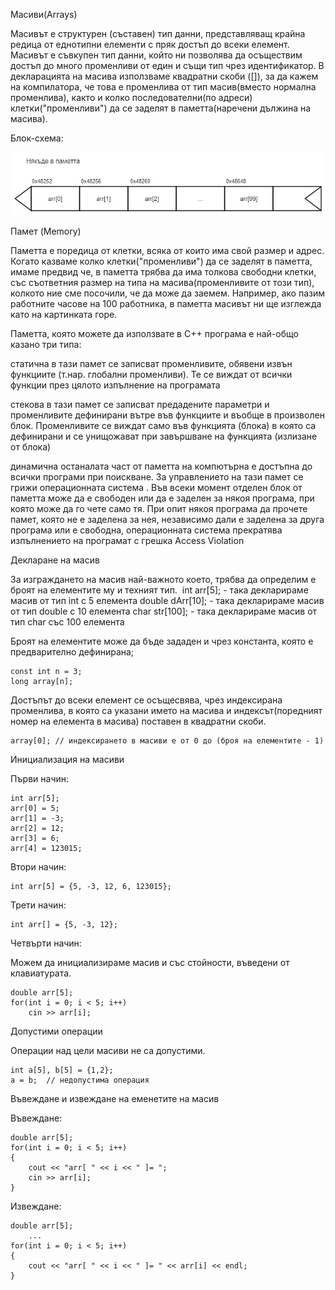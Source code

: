 Масиви(Arrays)

Масивът е структурен (съставен) тип данни, представляващ крайна редица от еднотипни елементи с пряк достъп до всеки елемент. Масивът е съвкупен тип данни, който ни позволява да осъществим достъп до много променливи от един и същи тип чрез идентификатор. В декларацията на масива използваме квадратни скоби ([]), за да кажем на компилатора, че това е променлива от тип масив(вместо нормална променлива), както и колко последователни(по адреси) клетки("променливи") да се заделят в паметта(наречени дължина на масива).

Блок-схема:

![title](https://github.com/natigeorgieva/UP-2017-2018/blob/master/Theory/diagrams/arrays.png)

Памет (Memory)

Паметта е поредица от клетки, всяка от които има свой размер и адрес. Когато казваме колко клетки("променливи") да се заделят в паметта, имаме предвид че, в паметта трябва да има толкова свободни клетки, със съответния размер на типа на масива(променливите от този тип), колкото ние сме посочили, че да може да заемем. Например, aко пазим работните часове на 100 работника, в паметта масивът ни ще изглежда като на картинката горе.

Паметта, която можете да използвате в C++ програма е най-общо казано три типа:

статична
в тази памет се записват променливите, обявени извън функциите (т.нар. глобални променливи). Те се виждат от всички функции през цялото изпълнение на програмата

стекова
в тази памет се записват предадените параметри и променливите дефинирани вътре във функциите и въобще в произволен блок. Променливите се виждат само във функцията (блока) в която са дефинирани и се унищожават при завършване на функцията (излизане от блока)

динамична
останалата част от паметта на компютърна е достъпна до всички програми при поискване. За управлението на тази памет се грижи операционната система . Във всеки момент отделен блок от паметта може да е свободен или да е заделен за някоя програма, при която може да го чете само тя. При опит някоя програма да прочете памет, която не е заделена за нея, независимо дали е заделена за друга програма или е свободна, операционната система прекратява изпълнението на програмат с грешка Access Violation

Декларане на масив

За изграждането на масив най-важното което, трябва да определим е броят на елементите му и техният тип. ​
int arr[5]; - така декларираме масив от тип int с 5 елемента double dArr[10]; - така декларираме масив от тип double с 10 елемента char str[100]; - така декларираме масив от тип char със 100 елемента

Броят на елементите може да бъде зададен и чрез константа, която е предварително дефинирана;

    const int n = 3;
    long array[n];
Достъпът до всеки елемент се осъщесвява, чрез индексирана променлива, в която са указани името на масива и индексът(поредният номер на елемента в масива) поставен в квадратни скоби.

    array[0]; // индексирането в масиви е от 0 до (броя на елементите - 1)
Инициализация на масиви

Първи начин:

    int arr[5];
    arr[0] = 5;
    arr[1] = -3;
    arr[2] = 12;
    arr[3] = 6;
    arr[4] = 123015;
Втори начин:

    int arr[5] = {5, -3, 12, 6, 123015};
Трети начин:

    int arr[] = {5, -3, 12};
Четвърти начин:

Можем да инициализираме масив и със стойности, въведени от клавиатурата.

    double arr[5];
    for(int i = 0; i < 5; i++)
        cin >> arr[i];
Допустими операции

Операции над цели масиви не са допустими.

    int a[5], b[5] = {1,2};
    a = b;  // недопустима операция
Въвеждане и извеждане на еменетите на масив

Въвеждане:

    double arr[5];
    for(int i = 0; i < 5; i++)
    {
        cout << "arr[ " << i << " ]= ";
        cin >> arr[i];
    }
Извеждане:

    double arr[5];
        ...
    for(int i = 0; i < 5; i++)
    {
        cout << "arr[ " << i << " ]= " << arr[i] << endl;
    }
